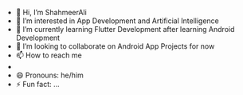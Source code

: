 - 👋 Hi, I’m ShahmeerAli
- 👀 I’m interested in App Development and Artificial Intelligence
- 🌱 I’m currently learning Flutter Development after learning Android Development
- 💞️ I’m looking to collaborate on Android App Projects for now
- 📫 How to reach me
-     
- 😄 Pronouns: he/him
- ⚡ Fun fact: ...

<!---
ShahmeerAli/ShahmeerAli is a ✨ special ✨ repository because its `README.md` (this file) appears on your GitHub profile.
You can click the Preview link to take a look at your changes.
--->
